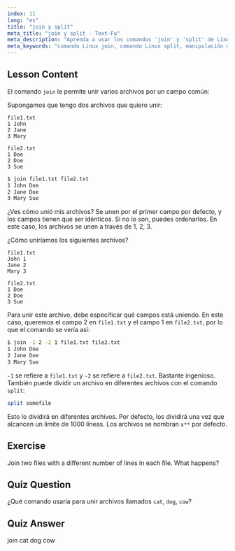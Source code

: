 ```yaml
---
index: 11
lang: "es"
title: "join y split"
meta_title: "join y split - Text-Fu"
meta_description: "Aprenda a usar los comandos 'join' y 'split' de Linux para la manipulación de archivos. Comprenda cómo combinar archivos por campos comunes y dividir archivos grandes de manera eficiente. Obtenga ejemplos prácticos y consejos."
meta_keywords: "comando Linux join, comando Linux split, manipulación de archivos, tutorial de Linux, línea de comandos, Linux para principiantes, guía de Linux"
---
```


## Lesson Content

El comando `join` le permite unir varios archivos por un campo común:

Supongamos que tengo dos archivos que quiero unir:

```plaintext
file1.txt
1 John
2 Jane
3 Mary

file2.txt
1 Doe
2 Doe
3 Sue
```

```bash
$ join file1.txt file2.txt
1 John Doe
2 Jane Doe
3 Mary Sue
```

¿Ves cómo unió mis archivos? Se unen por el primer campo por defecto, y los campos tienen que ser idénticos. Si no lo son, puedes ordenarlos. En este caso, los archivos se unen a través de 1, 2, 3.

¿Cómo uniríamos los siguientes archivos?

```plaintext
file1.txt
John 1
Jane 2
Mary 3

file2.txt
1 Doe
2 Doe
3 Sue
```

Para unir este archivo, debe especificar qué campos está uniendo. En este caso, queremos el campo 2 en `file1.txt` y el campo 1 en `file2.txt`, por lo que el comando se vería así:

```bash
$ join -1 2 -2 1 file1.txt file2.txt
1 John Doe
2 Jane Doe
3 Mary Sue
```

`-1` se refiere a `file1.txt` y `-2` se refiere a `file2.txt`. Bastante ingenioso. También puede dividir un archivo en diferentes archivos con el comando `split`:

```bash
split somefile
```

Esto lo dividirá en diferentes archivos. Por defecto, los dividirá una vez que alcancen un límite de 1000 líneas. Los archivos se nombran `x**` por defecto.

## Exercise

Join two files with a different number of lines in each file. What happens?

## Quiz Question

¿Qué comando usaría para unir archivos llamados `cat`, `dog`, `cow`?

## Quiz Answer

join cat dog cow
